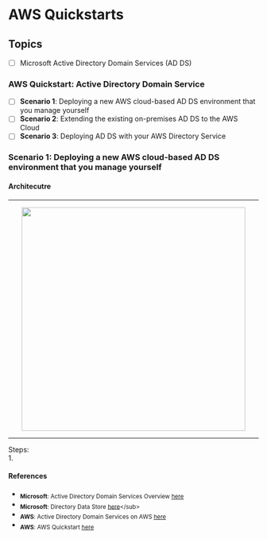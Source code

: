 # AWS Quickstarts

## Topics
- [ ] Microsoft Active Directory Domain Services (AD DS)

### AWS Quickstart: Active Directory Domain Service 

- [ ] __Scenario 1__: Deploying a new AWS cloud-based AD DS environment that you manage yourself
- [ ] __Scenario 2__: Extending the existing on-premises AD DS to the AWS Cloud 
- [ ] __Scenario 3__: Deploying AD DS with your AWS Directory Service

### Scenario 1: Deploying a new AWS cloud-based AD DS environment that you manage yourself

#### Architecutre

-----
<p align="center">
  <img src="https://user-images.githubusercontent.com/8760590/105595793-c2173600-5d50-11eb-84b9-1deaea40ba22.png" width="450px"/>
</p>

-----

Steps:  
1. 

#### References

- <sub>__Microsoft__: Active Directory Domain Services Overview [here](https://www.zillow.com/homedetails/13950-E-Bighorn-Pkwy-Fountain-Hills-AZ-85268/95103403_zpid/?utm_source=email&utm_medium=email&utm_term=urn:msg:2021012222023024c64945e7dea2d6&utm_campaign=emo-MarketReport-ZOUpsellNone-hothomeimage&utm_term=urn:msg:2021012222023024c64945e7dea2d6)</sub>
- <sub>__Microsoft__: Directory Data Store [here](https://docs.microsoft.com/en-us/previous-versions/windows/it-pro/windows-server-2003/cc736627(v=ws.10))</sub>
- <sub>__AWS__: Active Directory Domain Services on  AWS [here](https://aws.amazon.com/quickstart/architecture/active-directory-ds/)</sub>
- <sub>__AWS__: AWS Quickstart [here](https://aws.amazon.com/quickstart/?quickstart-all.sort-by=item.additionalFields.sortDate&quickstart-all.sort-order=desc&awsm.page-quickstart-all=1&quickstart-all.q=active%2Bdirectory&quickstart-all.q_operator=AND)
</sub>